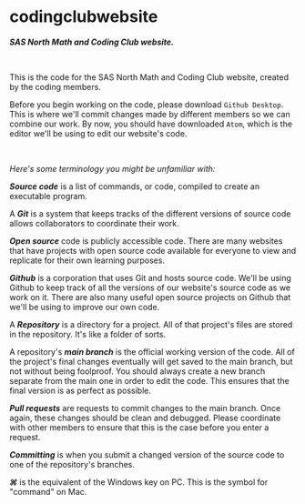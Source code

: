 # codingclubwebsite

***SAS North Math and Coding Club website.***

<br>

This is the code for the SAS North Math and Coding Club website,
created by the coding members.

Before you begin working on the code, please download ```Github Desktop```.
This is where we'll commit changes made by different members so we can
combine our work. By now, you should have downloaded ``Atom``, which is the
editor we'll be using to edit our website's code.

<br>

_Here's some terminology you might be unfamiliar with:_
<br>


***Source code*** is a list of commands, or code, compiled to create an
executable program.

A ***Git*** is a system that keeps tracks of the different versions of
source code allows collaborators to coordinate their work.

***Open source*** code is publicly accessible code. There are many
websites that have projects with open source code available for everyone to
view and replicate for their own learning purposes.

***Github*** is a corporation that uses Git and hosts source code. We'll
be using Github to keep track of all the versions of our website's
source code as we work on it. There are also many useful open source projects
on Github that we'll be using to improve our own code.

A ***Repository*** is a directory for a project. All of that project's files
are stored in the repository. It's like a folder of sorts.

A repository's ***main branch*** is the official working version of the code.
All of the project's final changes eventually will get saved to the main
branch, but not without being foolproof. You should always create a new
branch separate from the main one in order to edit the code. This ensures
that the final version is as perfect as possible.

***Pull requests*** are requests to commit changes to the main branch. Once again,
these changes should be clean and debugged. Please coordinate with other
members to ensure that this is the case before you enter a request.

***Committing*** is when you submit a changed version of the source code to one
of the repository's branches.

***⌘*** is the equivalent of the Windows key on PC. This is the symbol for
"command" on Mac.


